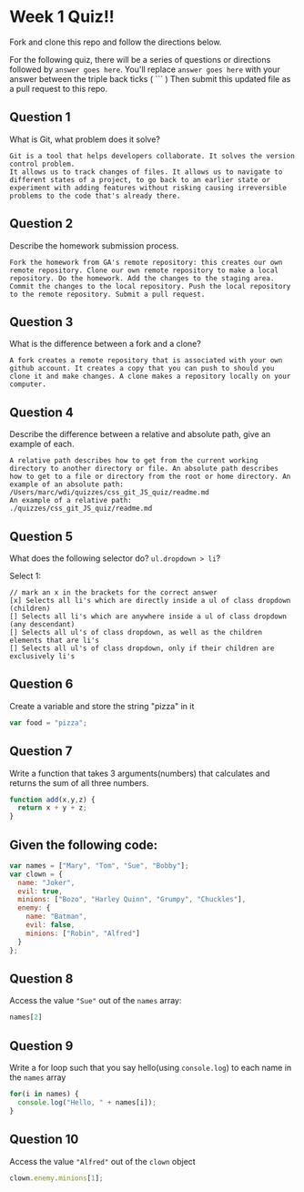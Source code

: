 # Week 1 Quiz!!
Fork and clone this repo and follow the directions below.

For the following quiz, there will be a series of questions or directions followed by `answer goes here`. You'll replace `answer goes here` with your answer between the triple back ticks ( \`\`\` ) Then submit this updated file as a pull request to this repo.

## Question 1

What is Git, what problem does it solve?

```
Git is a tool that helps developers collaborate. It solves the version control problem.
It allows us to track changes of files. It allows us to navigate to different states of a project, to go back to an earlier state or experiment with adding features without risking causing irreversible problems to the code that's already there.

```

## Question 2

Describe the homework submission process.

```
Fork the homework from GA's remote repository: this creates our own remote repository. Clone our own remote repository to make a local repository. Do the homework. Add the changes to the staging area. Commit the changes to the local repository. Push the local repository to the remote repository. Submit a pull request.

```

## Question 3

What is the difference between a fork and a clone?

```
A fork creates a remote repository that is associated with your own github account. It creates a copy that you can push to should you clone it and make changes. A clone makes a repository locally on your computer.

```

## Question 4

Describe the difference between a relative and absolute path, give an example of each.

```
A relative path describes how to get from the current working directory to another directory or file. An absolute path describes  how to get to a file or directory from the root or home directory. An example of an absolute path:
/Users/marc/wdi/quizzes/css_git_JS_quiz/readme.md
An example of a relative path:
./quizzes/css_git_JS_quiz/readme.md

```

## Question 5

What does the following selector do?  `ul.dropdown > li`?

Select 1:
```
// mark an x in the brackets for the correct answer
[x] Selects all li's which are directly inside a ul of class dropdown (children)
[] Selects all li's which are anywhere inside a ul of class dropdown (any descendant)
[] Selects all ul's of class dropdown, as well as the children elements that are li's
[] Selects all ul's of class dropdown, only if their children are exclusively li's
```

## Question 6

Create a variable and store the string "pizza" in it

```js
var food = "pizza";
```

## Question 7

Write a function that takes 3 arguments(numbers) that calculates and returns the sum of all three numbers.

```js
function add(x,y,z) {
  return x + y + z;
}
```

## Given the following code:

```js
var names = ["Mary", "Tom", "Sue", "Bobby"];
var clown = {
  name: "Joker",
  evil: true,
  minions: ["Bozo", "Harley Quinn", "Grumpy", "Chuckles"],
  enemy: {
    name: "Batman",
    evil: false,
    minions: ["Robin", "Alfred"]  
  }
};
```

## Question 8

Access the value `"Sue"` out of the `names` array:

```js
names[2]
```

## Question 9

Write a for loop such that you say hello(using `console.log`) to each name in the `names` array

```js
for(i in names) {
  console.log("Hello, " + names[i]);
}
```

## Question 10

Access the value `"Alfred"` out of the `clown` object

```js
clown.enemy.minions[1];
```
